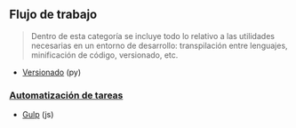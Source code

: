 ## Flujo de trabajo
> Dentro de esta categoría se incluye todo lo relativo a las utilidades necesarias en un entorno de desarrollo: transpilación entre lenguajes, minificación de código, versionado, etc.


- [Versionado](https://github.com/mondeja/fullstack/tree/master/backend/src/011-flujo_de_trabajo/versionado) (py)

### [Automatización de tareas](https://github.com/mondeja/fullstack/tree/master/backend/src/011-flujo_de_trabajo/tasks)
- [Gulp](https://github.com/mondeja/fullstack/tree/master/backend/src/011-flujo_de_trabajo/tasks/gulp) (js)